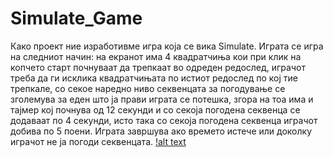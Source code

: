 # Simulate_Game
Како проект ние изработивме игра која се вика Simulate. Играта се игра на следниот начин: на екранот има 4 квадратчиња кои при клик на копчето старт почнуваат да трепкаат во одреден редослед,
играчот треба да ги исклика квадратчињата по истиот редослед по кој тие трепкале, со секое наредно ниво секвенцата за погодување се зголемува за еден што ја прави играта се потешка, згора на тоа има и тајмер
кој почнува од 12 секунди и со секоја погодена секвенца се додаваат по 4 секунди, исто така со секоја погодена секвенца играчот добива по 5 поени. Играта завршува ако времето истече или доколку играчот не ја погоди
секвенцата.
[!alt text](https://github.com/KirilTrpevski/Simulate_Game/blob/master/slika1.png?raw=true)
